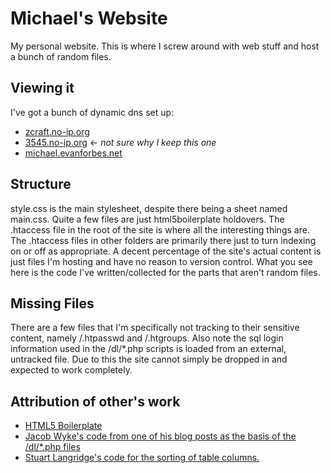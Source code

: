 # Michael's Website
My personal website.  This is where I screw around with web stuff and host a bunch of random files.

## Viewing it
I've got a bunch of dynamic dns set up:
* [zcraft.no-ip.org](http://zcraft.no-ip.org:8080)
* [3545.no-ip.org](http://3545.no-ip.org:8080) ← *not sure why I keep this one*
* [michael.evanforbes.net](http://michael.evanforbes.net:8080)

## Structure
style.css is the main stylesheet, despite there being a sheet named main.css.
Quite a few files are just html5boilerplate holdovers. The .htaccess file in the root of the site is where all
the interesting things are.  The .htaccess files in other folders are primarily there just to turn indexing on
or off as appropriate. A decent percentage of the site's actual content is just files I'm hosting and have no reason to
version control. What you see here is the code I've written/collected for the parts that aren't random files. 

## Missing Files
There are a few files that I'm specifically not tracking to their sensitive content, namely /.htpasswd and /.htgroups. 
Also note the sql login information used in the /dl/*.php scripts is loaded from an external, untracked file. 
Due to this the site cannot simply be dropped in and expected to work completely.


## Attribution of other's work
* [HTML5 Boilerplate](https://html5boilerplate.com/)
* [Jacob Wyke's code from one of his blog posts as the basis of the /dl/*.php files](http://www.webvamp.co.uk/blog/coding/creating-one-time-download-links/)
* [Stuart Langridge's code for the sorting of table columns.](http://www.kryogenix.org/code/browser/sorttable/)
